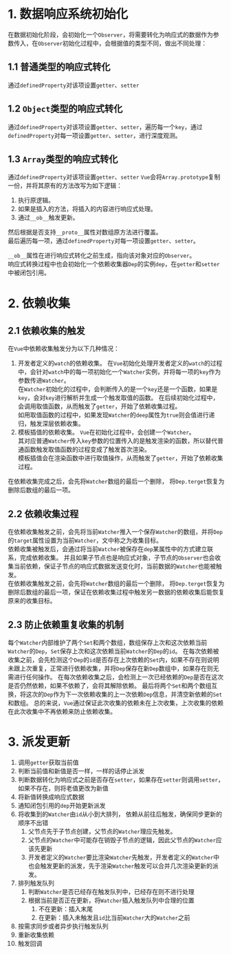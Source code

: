# 1. 数据响应系统初始化
在数据初始化阶段，会初始化一个`Observer`，将需要转化为响应式的数据作为参数传入，在`Observer`初始化过程中，会根据值的类型不同，做出不同处理：
## 1.1 普通类型的响应式转化
通过`definedProperty`对该项设置`getter`、`setter`
## 1.2 `Object`类型的响应式转化
通过`definedProperty`对该项设置`getter`、`setter`，遍历每一个`key`，通过`definedProperty`对每一项设置`getter`、`setter`，进行深度观测。  
## 1.3 `Array`类型的响应式转化
通过`definedProperty`对该项设置`getter`、`setter`
`Vue`会将`Array.prototype`复制一份，并将其原有的方法改写为如下逻辑：  
1. 执行原逻辑。  
2. 如果是插入的方法，将插入的内容进行响应式处理。  
3. 通过`__ob__`触发更新。  

然后根据是否支持`__proto__`属性对数组原方法进行覆盖。  
最后遍历每一项，通过`definedProperty`对每一项设置`getter`、`setter`。  

`__ob__`属性在进行响应式转化之前生成，指向该对象对应的`Observer`。  
响应式转换过程中也会初始化一个依赖收集器`Dep`的实例`dep`，在`getter`和`setter`中被闭包引用。  
# 2. 依赖收集
## 2.1 依赖收集的触发
在`Vue`中依赖收集触发分为以下几种情况：
1. 开发者定义的`watch`的依赖收集。
在`Vue`初始化处理开发者定义的`watch`的过程中，会针对`watch`中的每一项初始化一个`Watcher`实例，并将每一项的`key`作为参数传进`Watcher`。  
在`Watcher`初始化的过程中，会判断传入的是一个`key`还是一个函数，如果是`key`，会对`key`进行解析并生成一个触发取值的函数。
在后续初始化过程中，会调用取值函数，从而触发了`getter`，开始了依赖收集过程。  
如用取值函数的过程中，如果发现`Watcher`的`deep`属性为`true`则会值进行递归，触发深层依赖收集。  
2. 模板插值的依赖收集。
`Vue`在初始化过程中，会创建一个`Watcher`。  
其对应普通`Watcher`传入`key`参数的位置传入的是触发渲染的函数，所以替代普通函数触发取值函数的过程变成了触发首次渲染。  
模板插值会在渲染函数中进行取值操作，从而触发了`getter`，开始了依赖收集过程。  

在依赖收集完成之后，会先将`Watcher`数组的最后一个删除， 将`Dep.terget`恢复为删除后数组的最后一项。  

## 2.2 依赖收集过程
在依赖收集触发之前，会先将当前`Watcher`推入一个保存`Watcher`的数组，并将`Dep`的`target`属性设置为当前`Watcher`，文中称之为收集目标。  
依赖收集被触发后，会通过将当前`Watcher`被保存在`dep`某属性中的方式建立联系，完成依赖收集。
并且如果子节点也是响应式对象，子节点的`Observer`也会收集当前依赖，保证子节点的响应式数据发送变化时，当前数据的`Watcher`也能被触发。  
在依赖收集触发之前，会先将`Watcher`数组的最后一个删除， 将`Dep.terget`恢复为删除后数组的最后一项，保证在依赖收集过程中触发另一数据的依赖收集后能恢复原来的收集目标。

## 2.3 防止依赖重复收集的机制
每个`Watcher`内部维护了两个`Set`和两个数组，数组保存上次和这次依赖当前`Watcher`的`Dep`，`Set`保存上次和这次依赖当前`Watcher`的`Dep`的`id`。
在每次依赖被收集之前，会先检测这个`Dep`的`id`是否存在上次依赖的`Set`内，如果不存在则说明未跟上次重复，正常进行依赖收集，并将`Dep`保存在新`Dep`数组中，如果存在则无需进行任何操作。
在每次依赖收集之后，会检测上一次已经依赖的`Dep`是否在这次是否仍然依赖，如果不依赖了，会将其解除依赖。
最后将两个`Set`和两个数组互换，将这次的`Dep`作为下一次依赖收集的上一次依赖`Dep`信息，并清空新依赖的`Set`和数组。
总的来说，`Vue`通过保证此次收集的依赖未在上次收集，上次收集的依赖在此次收集中不再依赖来防止依赖收集。

# 3. 派发更新
1. 调用`getter`获取当前值
2. 判断当前值和新值是否一样，一样的话停止派发
3. 判断数据转化为响应式之前是否存在`setter`，如果存在`setter`则调用`setter`，如果不存在，则将老值更改为新值
4. 将新值转换成响应式数据
5. 通知闭包引用的`dep`开始更新派发
6. 将收集到的`Watcher`由`id`从小到大排列， 依赖从前往后触发，确保同步更新的顺序不出错
    1. 父节点先于子节点创建，父节点的`Watcher`理应先触发。
    2. 父节点的`Watcher`中可能存在销毁子节点的逻辑，因此父节点的`Watcher`应该先更新
    3. 开发者定义的`Watcher`要比渲染`Watcher`先触发，开发者定义的`Watcher`中也会触发更新的派发，先于渲染`Watcher`触发可以合并几次渲染更新的派发。
7. 排列触发队列
    1. 判断`Watcher`是否已经存在触发队列中，已经存在则不进行处理
    2. 根据当前是否正在更新，将`Watcher`插入触发队列中合理的位置
        1. 不在更新：插入末尾
        2. 在更新：插入未触发且`id`比当前`Watcher`大的`Watcher`之前
9. 按需求同步或者异步执行触发队列
10. 重新收集依赖
11. 触发回调


